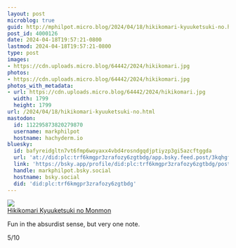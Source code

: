 ```yaml
---
layout: post
microblog: true
guid: http://mphilpot.micro.blog/2024/04/18/hikikomari-kyuuketsuki-no.html
post_id: 4000126
date: 2024-04-18T19:57:21-0800
lastmod: 2024-04-18T19:57:21-0800
type: post
images:
- https://cdn.uploads.micro.blog/64442/2024/hikikomari.jpg
photos:
- https://cdn.uploads.micro.blog/64442/2024/hikikomari.jpg
photos_with_metadata:
- url: https://cdn.uploads.micro.blog/64442/2024/hikikomari.jpg
  width: 1799
  height: 1799
url: /2024/04/18/hikikomari-kyuuketsuki-no.html
mastodon:
  id: 112295873820279870
  username: markphilpot
  hostname: hachyderm.io
bluesky:
  id: bafyreidgltn7vt6fmp6woyaxx4vbd4rosndgqdjptiyzp3gi5azcftggda
  url: 'at://did:plc:trf6kmgpr3zrafozy6zgtbdg/app.bsky.feed.post/3kqhgfamwnc2z'
  link: 'https://bsky.app/profile/did:plc:trf6kmgpr3zrafozy6zgtbdg/post/3kqhgfamwnc2z'
  handle: markphilpot.bsky.social
  hostname: bsky.social
  did: 'did:plc:trf6kmgpr3zrafozy6zgtbdg'
---
```

![](https://micro.markphilpot.com/uploads/2024/hikikomari.jpg)  
[Hikikomari Kyuuketsuki no Monmon](https://anilist.co/anime/159808/Hikikomari-Kyuuketsuki-no-Monmon/)

Fun in the absurdist sense, but very one note.

5/10

